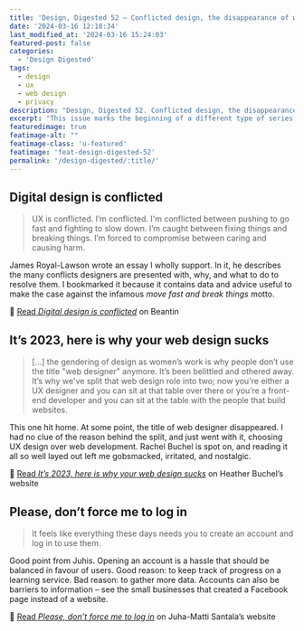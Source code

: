 ```yaml
---
title: 'Design, Digested 52 – Conflicted design, the disappearance of web designers, bad trends'
date: '2024-03-16 12:18:34'
last_modified_at: '2024-03-16 15:24:03'
featured-post: false
categories:
  - 'Design Digested'
tags:
  - design
  - ux
  - web design
  - privacy
description: "Design, Digested 52. Conflicted design, the disappearance of web designers, bad trends"
excerpt: "This issue marks the beginning of a different type of series, where I mostly share blog posts from people writing on their personal websites."
featuredimage: true
featimage-alt: ""
featimage-class: 'u-featured'
featimage: 'feat-design-digested-52'
permalink: '/design-digested/:title/'
---
```

## Digital design is conflicted
> UX is conflicted. I’m conflicted. I'm conflicted between pushing to go fast and fighting to slow down. I’m caught between fixing things and breaking things. I’m forced to compromise between caring and causing harm.

James Royal-Lawson wrote an essay I wholly support. In it, he describes the many conflicts designers are presented with, why, and what to do to resolve them. I bookmarked it because it contains data and advice useful to make the case against the infamous _move fast and break things_ motto.

🔗 [Read _Digital design is conflicted_](https://beantin.net/digital-design-is-conflicted) on Beantin

## It’s 2023, here is why your web design sucks
> [&hellip;] the gendering of design as women’s work is why people don’t use the title "web designer" anymore. It’s been belittled and othered away. It’s why we've split that web design role into two; now you're either a UX designer and you can sit at that table over there or you’re a front-end developer and you can sit at the table with the people that build websites.

This one hit home. At some point, the title of web designer disappeared. I had no clue of the reason behind the split, and just went with it, choosing UX design over web development. Rachel Buchel is spot on, and reading it all so well layed out left me gobsmacked, irritated, and nostalgic.

🔗 [Read _It’s 2023, here is why your web design sucks_](https://heather-buchel.com/blog/2023/10/why-your-web-design-sucks) on Heather Buchel’s website

## Please, don’t force me to log in
> It feels like everything these days needs you to create an account and log in to use them.

Good point from Juhis. Opening an account is a hassle that should be balanced in favour of users. Good reason: to keep track of progress on a learning service. Bad reason: to gather more data. Accounts can also be barriers to information – see the small businesses that created a Facebook page instead of a website. 

🔗 [Read _Please, don’t force me to log in_](https://hamatti.org/posts/please-dont-force-me-to-log-in/) on Juha-Matti Santala’s website

